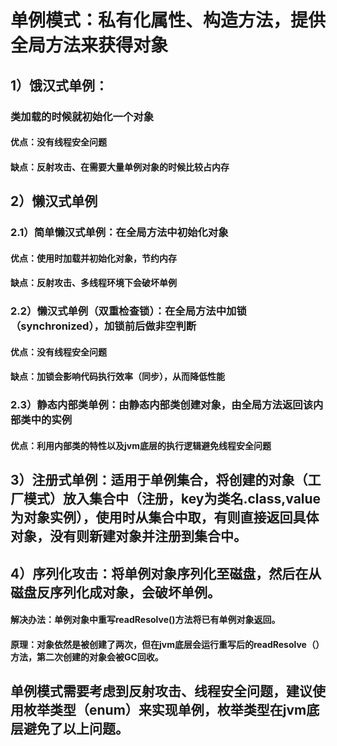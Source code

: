 # 单例模式：私有化属性、构造方法，提供全局方法来获得对象
## 1）饿汉式单例：
### 类加载的时候就初始化一个对象
#### 优点：没有线程安全问题
#### 缺点：反射攻击、在需要大量单例对象的时候比较占内存
## 2）懒汉式单例
### 2.1）简单懒汉式单例：在全局方法中初始化对象
#### 优点：使用时加载并初始化对象，节约内存
#### 缺点：反射攻击、多线程环境下会破坏单例
### 2.2）懒汉式单例（双重检查锁）：在全局方法中加锁（synchronized），加锁前后做非空判断
#### 优点：没有线程安全问题
#### 缺点：加锁会影响代码执行效率（同步），从而降低性能
### 2.3）静态内部类单例：由静态内部类创建对象，由全局方法返回该内部类中的实例
#### 优点：利用内部类的特性以及jvm底层的执行逻辑避免线程安全问题
## 3）注册式单例：适用于单例集合，将创建的对象（工厂模式）放入集合中（注册，key为类名.class,value为对象实例），使用时从集合中取，有则直接返回具体对象，没有则新建对象并注册到集合中。
## 4）序列化攻击：将单例对象序列化至磁盘，然后在从磁盘反序列化成对象，会破坏单例。
#### 解决办法：单例对象中重写readResolve()方法将已有单例对象返回。
#### 原理：对象依然是被创建了两次，但在jvm底层会运行重写后的readResolve（）方法，第二次创建的对象会被GC回收。
## 单例模式需要考虑到反射攻击、线程安全问题，建议使用枚举类型（enum）来实现单例，枚举类型在jvm底层避免了以上问题。
